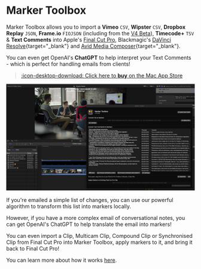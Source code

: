 # Marker Toolbox

Marker Toolbox allows you to import a **Vimeo** `CSV`, **Wipster** `CSV`, **Dropbox Replay** `JSON`, **Frame.io** `FIOJSON` (including from the [V4 Beta](https://frame.io/v4)), **Timecode+** `TSV` & **Text Comments** into Apple's [Final Cut Pro](https://www.apple.com/final-cut-pro/), Blackmagic's [DaVinci Resolve](https://www.blackmagicdesign.com/products/davinciresolve){target="_blank"} and [Avid Media Composer](https://www.avid.com/media-composer){target="_blank"}.

You can even get OpenAI's **ChatGPT** to help interpret your Text Comments - which is perfect for handling emails from clients!

> [:icon-desktop-download: Click here to **buy** on the Mac App Store](/buy/)

![](static/homepage.png)

If you're emailed a simple list of changes, you can use our powerful algorithm to transform this list into markers locally.

However, if you have a more complex email of conversational notes, you can get OpenAI's ChatGPT to help translate the email into markers!

You can even import a Clip, Multicam Clip, Compound Clip or Synchronised Clip from Final Cut Pro into Marker Toolbox, apply markers to it, and bring it back to Final Cut Pro!

You can learn more about how it works [here](/how-to-use/).
